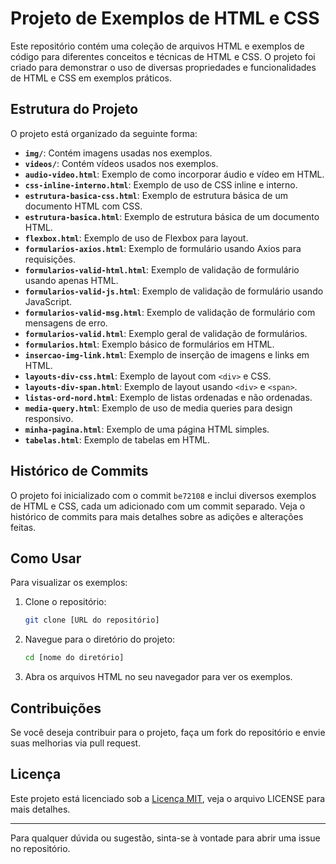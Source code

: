 # Projeto de Exemplos de HTML e CSS

Este repositório contém uma coleção de arquivos HTML e exemplos de código para diferentes conceitos e técnicas de HTML e CSS. O projeto foi criado para demonstrar o uso de diversas propriedades e funcionalidades de HTML e CSS em exemplos práticos.

## Estrutura do Projeto

O projeto está organizado da seguinte forma:

- **`img/`**: Contém imagens usadas nos exemplos.
- **`videos/`**: Contém vídeos usados nos exemplos.
- **`audio-video.html`**: Exemplo de como incorporar áudio e vídeo em HTML.
- **`css-inline-interno.html`**: Exemplo de uso de CSS inline e interno.
- **`estrutura-basica-css.html`**: Exemplo de estrutura básica de um documento HTML com CSS.
- **`estrutura-basica.html`**: Exemplo de estrutura básica de um documento HTML.
- **`flexbox.html`**: Exemplo de uso de Flexbox para layout.
- **`formularios-axios.html`**: Exemplo de formulário usando Axios para requisições.
- **`formularios-valid-html.html`**: Exemplo de validação de formulário usando apenas HTML.
- **`formularios-valid-js.html`**: Exemplo de validação de formulário usando JavaScript.
- **`formularios-valid-msg.html`**: Exemplo de validação de formulário com mensagens de erro.
- **`formularios-valid.html`**: Exemplo geral de validação de formulários.
- **`formularios.html`**: Exemplo básico de formulários em HTML.
- **`insercao-img-link.html`**: Exemplo de inserção de imagens e links em HTML.
- **`layouts-div-css.html`**: Exemplo de layout com `<div>` e CSS.
- **`layouts-div-span.html`**: Exemplo de layout usando `<div>` e `<span>`.
- **`listas-ord-nord.html`**: Exemplo de listas ordenadas e não ordenadas.
- **`media-query.html`**: Exemplo de uso de media queries para design responsivo.
- **`minha-pagina.html`**: Exemplo de uma página HTML simples.
- **`tabelas.html`**: Exemplo de tabelas em HTML.

## Histórico de Commits

O projeto foi inicializado com o commit `be72108` e inclui diversos exemplos de HTML e CSS, cada um adicionado com um commit separado. Veja o histórico de commits para mais detalhes sobre as adições e alterações feitas.

## Como Usar

Para visualizar os exemplos:

1. Clone o repositório:
    ```bash
    git clone [URL do repositório]
    ```

2. Navegue para o diretório do projeto:
    ```bash
    cd [nome do diretório]
    ```

3. Abra os arquivos HTML no seu navegador para ver os exemplos.

## Contribuições

Se você deseja contribuir para o projeto, faça um fork do repositório e envie suas melhorias via pull request. 

## Licença

Este projeto está licenciado sob a [Licença MIT](LICENSE), veja o arquivo LICENSE para mais detalhes.

---

Para qualquer dúvida ou sugestão, sinta-se à vontade para abrir uma issue no repositório.

